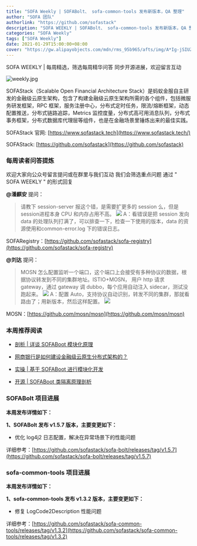 ```yaml
---
title: "SOFA Weekly | SOFABolt、 sofa-common-tools 发布新版本，QA 整理"
author: "SOFA 团队"
authorlink: "https://github.com/sofastack"
description: "SOFA WEEKLY | SOFABolt、 sofa-common-tools 发布新版本，QA 整理"
categories: "SOFA Weekly"
tags: ["SOFA Weekly"]
date: 2021-01-29T15:00:00+08:00
cover: "https://gw.alipayobjects.com/mdn/rms_95b965/afts/img/A*Ig-jSIUZWx0AAAAAAAAAAAAAARQnAQ"
---
```


SOFA WEEKLY | 每周精选，筛选每周精华问答
同步开源进展，欢迎留言互动

![weekly.jpg](https://gw.alipayobjects.com/mdn/rms_95b965/afts/img/A*ARgKS6SuU7YAAAAAAAAAAAAAARQnAQ)

SOFAStack（Scalable Open Financial Architecture Stack）是蚂蚁金服自主研发的金融级云原生架构，包含了构建金融级云原生架构所需的各个组件，包括微服务研发框架，RPC 框架，服务注册中心，分布式定时任务，限流/熔断框架，动态配置推送，分布式链路追踪，Metrics 监控度量，分布式高可用消息队列，分布式事务框架，分布式数据库代理层等组件，也是在金融场景里锤炼出来的最佳实践。

SOFAStack 官网: [https://www.sofastack.tech](https://www.sofastack.tech/)

SOFAStack: [https://github.com/sofastack](https://github.com/sofastack)

### 每周读者问答提炼

欢迎大家向公众号留言提问或在群里与我们互动
我们会筛选重点问题
通过 " SOFA WEEKLY " 的形式回复

**@潘麒安** 提问：

> 请教下 session-server 报这个错，是需要扩更多的 session 么，但是 session进程本身 CPU 和内存占用不高。
> ![](https://cdn.nlark.com/yuque/0/2021/png/12405317/1611911810538-0a3d61c9-11fc-4398-9dbe-b1d1033e79d8.png)
A：看错误是把 session 发向 data 的处理队列打满了，可以排查一下，检查一下使用的版本，data 的资源使用和common-error.log 下的错误日志。

SOFARegistry：[https://github.com/sofastack/sofa-registry](https://github.com/sofastack/sofa-registry)

**@刘达** 提问：

> MOSN 怎么配置监听一个端口，这个端口上会接受有多种协议的数据，根据协议转发到不同的集群地址。ISTIO+MOSN， 用户 http 请求 gateway，通过 gateway 调 dubbo，每个应用自动注入 sidecar，测试没跑起来。
> ![](https://cdn.nlark.com/yuque/0/2021/png/12405317/1611911810599-43c28bd7-b920-4bf1-b5b7-07f3c625a17c.png)
A：配置 Auto，支持协议自动识别，转发不同的集群，那就看路由了；用新版本，然后这样配置。
![](https://cdn.nlark.com/yuque/0/2021/png/12405317/1611911810600-e3ddbdee-0077-4f94-bc67-b9c9afcc5243.png)

MOSN：[https://github.com/mosn/mosn](https://github.com/mosn/mosn)

### 本周推荐阅读

- [剖析 | 详谈 SOFABoot 模块化原理](http://mp.weixin.qq.com/s?__biz=MzUzMzU5Mjc1Nw==&mid=2247484113&idx=1&sn=21ea61a6feb801a5a95e728d234e2dad&chksm=faa0ed0bcdd7641d0a72dc35d5437fe4d4928ac181e007ad4f2d7a8e7f7c61757eae9181c9ee&scene=21#wechat_redirect)

- [网商银行是如何建设金融级云原生分布式架构的？](http://mp.weixin.qq.com/s?__biz=MzUzMzU5Mjc1Nw==&mid=2247487074&idx=1&sn=8db3c74c5b4c024314a3f1743998d545&chksm=faa0e1b8cdd768aebe339efc0c24f093d6cdc2d8bfc1f4c548312090e4cb3b165201c84361be&scene=21)

- [实操 | 基于 SOFABoot 进行模块化开发](http://mp.weixin.qq.com/s?__biz=MzUzMzU5Mjc1Nw==&mid=2247484017&idx=1&sn=f4ca7f563ad0ed6158282736a141a1f3&chksm=faa0edabcdd764bd7d8dda126f923d1b8653fc4f2e3d77b7873c1b288a35f0ff0ae79bf74321&scene=21)

- [开源 | SOFABoot 类隔离原理剖析](http://mp.weixin.qq.com/s?__biz=MzUzMzU5Mjc1Nw==&mid=2247483929&idx=1&sn=d68a3cc20bad606ef5337ac3630b74f0&chksm=faa0edc3cdd764d57787aca5c40a05977c84549ac01c6c183340992e6c7ee48eb17f686b9787&scene=21)

### SOFABolt 项目进展

**本周发布详情如下：**

**1、SOFABolt 发布 v1.5.7 版本，主要变更如下：**

- 优化 log4j2 日志配置，解决在异常场景下的性能问题

详细参考：[https://github.com/sofastack/sofa-bolt/releases/tag/v1.5.7](https://github.com/sofastack/sofa-bolt/releases/tag/v1.5.7)

### sofa-common-tools  项目进展

**本周发布详情如下：**

**1、sofa-common-tools 发布 v1.3.2 版本，主要变更如下：**

- 修复 LogCode2Description 性能问题

详细参考：[https://github.com/sofastack/sofa-common-tools/releases/tag/v1.3.2](https://github.com/sofastack/sofa-common-tools/releases/tag/v1.3.2)